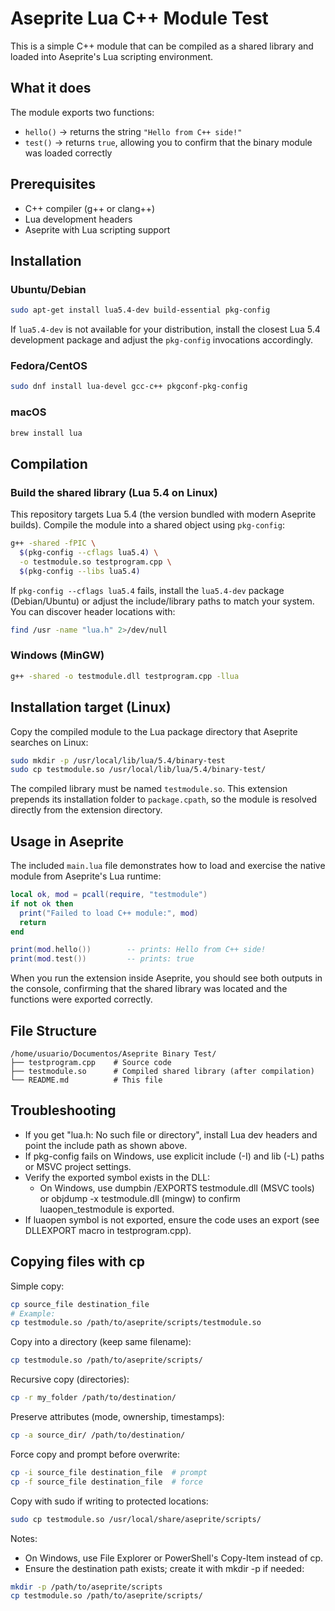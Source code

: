 # Aseprite Lua C++ Module Test

This is a simple C++ module that can be compiled as a shared library and loaded into Aseprite's Lua scripting environment.

## What it does

The module exports two functions:

- `hello()` &rarr; returns the string `"Hello from C++ side!"`
- `test()` &rarr; returns `true`, allowing you to confirm that the binary module was loaded correctly

## Prerequisites

- C++ compiler (g++ or clang++)
- Lua development headers
- Aseprite with Lua scripting support

## Installation

### Ubuntu/Debian
```bash
sudo apt-get install lua5.4-dev build-essential pkg-config
```

If `lua5.4-dev` is not available for your distribution, install the closest Lua 5.4 development package and adjust the `pkg-config` invocations accordingly.
### Fedora/CentOS
```bash
sudo dnf install lua-devel gcc-c++ pkgconf-pkg-config
```

### macOS
```bash
brew install lua
```

## Compilation

### Build the shared library (Lua 5.4 on Linux)

This repository targets Lua 5.4 (the version bundled with modern Aseprite builds). Compile the module into a shared object using `pkg-config`:

```bash
g++ -shared -fPIC \
  $(pkg-config --cflags lua5.4) \
  -o testmodule.so testprogram.cpp \
  $(pkg-config --libs lua5.4)
```

If `pkg-config --cflags lua5.4` fails, install the `lua5.4-dev` package (Debian/Ubuntu) or adjust the include/library paths to match your system. You can discover header locations with:

```bash
find /usr -name "lua.h" 2>/dev/null
```

### Windows (MinGW)
```bash
g++ -shared -o testmodule.dll testprogram.cpp -llua
```

## Installation target (Linux)

Copy the compiled module to the Lua package directory that Aseprite searches on Linux:

```bash
sudo mkdir -p /usr/local/lib/lua/5.4/binary-test
sudo cp testmodule.so /usr/local/lib/lua/5.4/binary-test/
```

The compiled library must be named `testmodule.so`. This extension prepends its installation folder to `package.cpath`, so the module is resolved directly from the extension directory.

## Usage in Aseprite

The included `main.lua` file demonstrates how to load and exercise the native module from Aseprite's Lua runtime:

```lua
local ok, mod = pcall(require, "testmodule")
if not ok then
  print("Failed to load C++ module:", mod)
  return
end

print(mod.hello())        -- prints: Hello from C++ side!
print(mod.test())         -- prints: true
```

When you run the extension inside Aseprite, you should see both outputs in the console, confirming that the shared library was located and the functions were exported correctly.

## File Structure

```
/home/usuario/Documentos/Aseprite Binary Test/
├── testprogram.cpp    # Source code
├── testmodule.so      # Compiled shared library (after compilation)
└── README.md          # This file
```

## Troubleshooting

- If you get "lua.h: No such file or directory", install Lua dev headers and point the include path as shown above.
- If pkg-config fails on Windows, use explicit include (-I) and lib (-L) paths or MSVC project settings.
- Verify the exported symbol exists in the DLL:
  - On Windows, use dumpbin /EXPORTS testmodule.dll (MSVC tools) or objdump -x testmodule.dll (mingw) to confirm luaopen_testmodule is exported.
- If luaopen symbol is not exported, ensure the code uses an export (see DLLEXPORT macro in testprogram.cpp).

## Copying files with cp

Simple copy:
```bash
cp source_file destination_file
# Example:
cp testmodule.so /path/to/aseprite/scripts/testmodule.so
```

Copy into a directory (keep same filename):
```bash
cp testmodule.so /path/to/aseprite/scripts/
```

Recursive copy (directories):
```bash
cp -r my_folder /path/to/destination/
```

Preserve attributes (mode, ownership, timestamps):
```bash
cp -a source_dir/ /path/to/destination/
```

Force copy and prompt before overwrite:
```bash
cp -i source_file destination_file  # prompt
cp -f source_file destination_file  # force
```

Copy with sudo if writing to protected locations:
```bash
sudo cp testmodule.so /usr/local/share/aseprite/scripts/
```

Notes:
- On Windows, use File Explorer or PowerShell's Copy-Item instead of cp.
- Ensure the destination path exists; create it with mkdir -p if needed:
```bash
mkdir -p /path/to/aseprite/scripts
cp testmodule.so /path/to/aseprite/scripts/
```
